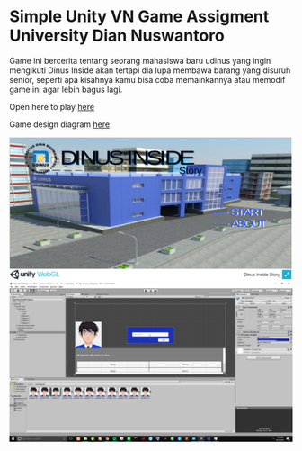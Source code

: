# Simple Unity VN Game Assigment University Dian Nuswantoro
Game ini bercerita tentang seorang mahasiswa baru udinus yang ingin mengikuti Dinus Inside akan tertapi dia lupa membawa barang yang disuruh senior, seperti apa kisahnya kamu bisa coba memainkannya atau memodif game ini agar lebih bagus lagi.

Open here to play [here](https://dinusinsidestory.000webhostapp.com/)

Game design diagram [here](https://dinusinsidestory.000webhostapp.com/GDD.htm)

![alt text](https://github.com/ibidathoillah/Simple-Unity-VN-GameAssigment-University-Dian-Nuswantoro/raw/master/screenshot/game1.png)
![alt text](https://github.com/ibidathoillah/Simple-Unity-VN-GameAssigment-University-Dian-Nuswantoro/raw/master/screenshot/game2.png)

